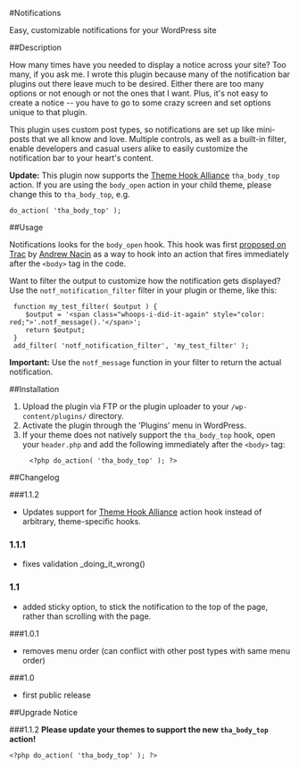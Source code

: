 #Notifications

Easy, customizable notifications for your WordPress site

##Description

How many times have you needed to display a notice across your site? Too many, if you ask me. I wrote this plugin because many of the notification bar plugins out there leave much to be desired. Either there are too many options or not enough or not the ones that I want. Plus, it's not easy to create a notice -- you have to go to some crazy screen and set options unique to that plugin.

This plugin uses custom post types, so notifications are set up like mini-posts that we all know and love. Multiple controls, as well as a built-in filter, enable developers and casual users alike to easily customize the notification bar to your heart's content.

**Update:** This plugin now supports the [Theme Hook Alliance](https://github.com/zamoose/themehookalliance) `tha_body_top` action. If you are using the `body_open` action in your child theme, please change this to `tha_body_top`, e.g.

`do_action( 'tha_body_top' );`

##Usage

Notifications looks for the `body_open` hook. This hook  was first [proposed on Trac](http://core.trac.wordpress.org/ticket/12563#comment:10) by [Andrew Nacin](https://twitter.com/nacin) as a way to hook into an action that fires immediately after the `<body>` tag in the code.

Want to filter the output to customize how the notification gets displayed? Use the `notf_notification_filter` filter in your plugin or theme, like this:

     function my_test_filter( $output ) {
     	$output = '<span class="whoops-i-did-it-again" style="color: red;">'.notf_message().'</span>';
     	return $output;
     }
     add_filter( 'notf_notification_filter', 'my_test_filter' );

**Important:** Use the `notf_message` function in your filter to return the actual notification.

##Installation

1. Upload the plugin via FTP or the plugin uploader to your `/wp-content/plugins/` directory.
2. Activate the plugin through the 'Plugins' menu in WordPress.
3. If your theme does not natively support the `tha_body_top` hook, open your `header.php` and add the following immediately after the `<body>` tag:

`     <?php do_action( 'tha_body_top' ); ?>`

##Changelog

###1.1.2
* Updates support for [Theme Hook Alliance](https://github.com/zamoose/themehookalliance) action hook instead of arbitrary, theme-specific hooks.

### 1.1.1
* fixes validation _doing_it_wrong()

### 1.1
* added sticky option, to stick the notification to the top of the page, rather than scrolling with the page.

###1.0.1
* removes menu order (can conflict with other post types with same menu order)

###1.0
* first public release

##Upgrade Notice

###1.1.2
**Please update your themes to support the new `tha_body_top` action!**

`<?php do_action( 'tha_body_top' ); ?>`